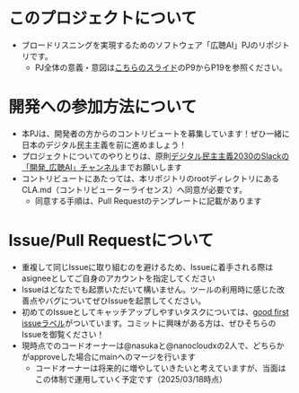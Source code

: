 # このプロジェクトについて
- ブロードリスニングを実現するためのソフトウェア「広聴AI」PJのリポジトリです。
    - PJ全体の意義・意図は[こちらのスライド](https://docs.google.com/presentation/d/1etZjpfj9v59NW5REC4bOv4QwVq_ApZMFDMQZqPDHb8Q/edit#slide=id.g339b8863127_0_1132)のP9からP19を参照ください。

# 開発への参加方法について

- 本PJは、開発者の方からのコントリビュートを募集しています！ぜひ一緒に日本のデジタル民主主義を前に進めましょう！
- プロジェクトについてのやりとりは、原則[デジタル民主主義2030のSlackの「開発_広聴AI」チャンネル](https://w1740803485-clv347541.slack.com/archives/C08F7JZPD63)までお願いします
- コントリビュートにあたっては、本リポジトリのrootディレクトリにあるCLA.md（コントリビューターライセンス）へ同意が必要です。
    - 同意する手順は、Pull Requestのテンプレートに記載があります

# Issue/Pull Requestについて
- 重複して同じIssueに取り組むのを避けるため、Issueに着手される際はasigneeとしてご自身のアカウントを指定してください
- Issueはどなたでも起票いただいて構いません。ツールの利用時に感じた改善点やバグについてぜひIssueを起票してください。
- 初めてのIssueとしてキャッチアップしやすいタスクについては、[good first issueラベル](https://github.com/digitaldemocracy2030/kouchou-ai/labels/good%20first%20issue)がついています。コミットに興味がある方は、ぜひそちらのIssueを御覧ください！
- 現時点でのコードオーナーは@nasukaと@nanocloudxの2人で、どちらかがapproveした場合にmainへのマージを行います
  - コードオーナーは将来的に増やしていきたいと考えていますが、当面はこの体制で運用していく予定です（2025/03/18時点）